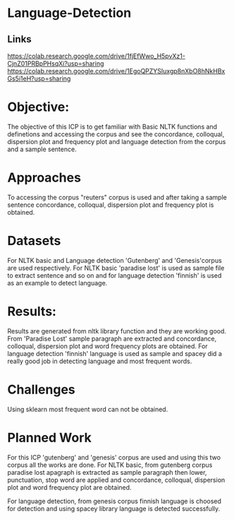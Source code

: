 # Language-Detection


## Links
https://colab.research.google.com/drive/1fjEfWwo_H5pvXz1-CjnZ01PRBpPHsqXi?usp=sharing
https://colab.research.google.com/drive/1EgoQPZYSIuxgp8nXbO8hNkHBxGs5i1eH?usp=sharing


# Objective:

The objective of this ICP is to get familiar with Basic NLTK functions and definetions and accessing the corpus and see the concordance, colloqual, dispersion plot and frequency plot and language detection from the corpus and a sample sentence.

# Approaches

To accessing the corpus "reuters" corpus is used and after taking a sample sentence concordance, colloqual, dispersion plot and frequency plot is obtained.

# Datasets

For NLTK basic and Language detection 'Gutenberg' and 'Genesis'corpus are used respectively. For NLTK basic 'paradise lost' is used as sample file to extract sentence and so on and for language detection 'finnish' is used as an example to detect language.

# Results:

Results are generated from nltk library function and they are working good. From 'Paradise Lost' sample paragraph are extracted and concordance, colloqual, dispersion plot and word frequency plots are obtained. For language detection 'finnish' language is used as sample and spacey did a really good job in detecting language and most frequent words.

# Challenges

Using sklearn most frequent word can not be obtained.

# Planned Work

For this ICP 'gutenberg' and 'genesis' corpus are used and using this two corpus all the works are done. For NLTK basic, from gutenberg corpus paradise lost apagraph is extracted as sample paragraph then lower, punctuation, stop word are applied and concordance, colloqual, dispersion plot and word frequency plot are obtained. 

For language detection, from genesis corpus finnish language is choosed for detection and using spacey library language is detected successfully.
